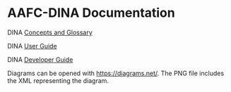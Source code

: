 # AAFC-DINA Documentation

DINA [Concepts and Glossary](https://aafc-bicoe.github.io/dina-documentation/concept-guide)

DINA [User Guide](https://aafc-bicoe.github.io/dina-documentation/)

DINA [Developer Guide](https://aafc-bicoe.github.io/dina-documentation/developer/)


Diagrams can be opened with https://diagrams.net/. The PNG file includes the XML representing the diagram.
